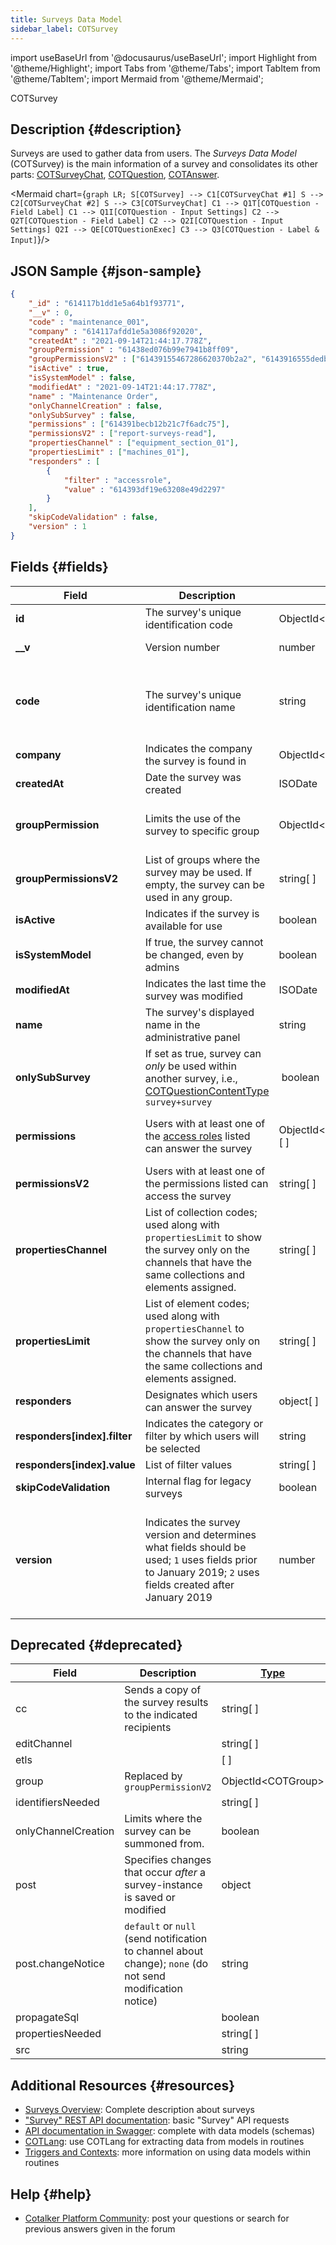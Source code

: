 ```yaml
---
title: Surveys Data Model
sidebar_label: COTSurvey
---
```

import useBaseUrl from '@docusaurus/useBaseUrl';
import Highlight from '@theme/Highlight';
import Tabs from '@theme/Tabs';
import TabItem from '@theme/TabItem';
import Mermaid from '@theme/Mermaid';

<span className="hero__subtitle">COTSurvey</span>

## Description {#description}
Surveys are used to gather data from users. The _Surveys Data Model_ (COTSurvey) is the main information of a survey and consolidates its other parts: [COTSurveyChat](/docs/documentation/models/surveys/model_surveychats), [COTQuestion](/docs/documentation/models/surveys/model_questions), [COTAnswer](/docs/documentation/models/surveys/model_answers).

<Mermaid chart={`
	graph LR;
        S[COTSurvey] --> C1[COTSurveyChat #1]
        S --> C2[COTSurveyChat #2]
        S --> C3[COTSurveyChat]
        C1 --> Q1T[COTQuestion - Field Label]
        C1 --> Q1I[COTQuestion - Input Settings]
        C2 --> Q2T[COTQuestion - Field Label]
        C2 --> Q2I[COTQuestion - Input Settings]
        Q2I --> QE[COTQuestionExec]
        C3 --> Q3[COTQuestion - Label & Input]
`}/>

## JSON Sample {#json-sample}

```json
{
    "_id" : "614117b1dd1e5a64b1f93771",
    "__v" : 0,
    "code" : "maintenance_001",
    "company" : "614117afdd1e5a3086f92020",
    "createdAt" : "2021-09-14T21:44:17.778Z",
    "groupPermission" : "61438ed076b99e7941b8ff09",
    "groupPermissionsV2" : ["61439155467286620370b2a2", "6143916555dedbe9efe9baf0"],
    "isActive" : true,
    "isSystemModel" : false,
    "modifiedAt" : "2021-09-14T21:44:17.778Z",
    "name" : "Maintenance Order",
    "onlyChannelCreation" : false,
    "onlySubSurvey" : false,
    "permissions" : ["614391becb12b21c7f6adc75"],
    "permissionsV2" : ["report-surveys-read"],
    "propertiesChannel" : ["equipment_section_01"],
    "propertiesLimit" : ["machines_01"],
    "responders" : [
        {
            "filter" : "accessrole",
            "value" : "614393df19e63208e49d2297"
        }
    ],
    "skipCodeValidation" : false,
    "version" : 1
}
```

## Fields {#fields}

| Field | Description | [Type](/docs/documentation/models/overview_model#data-types) | Notes |
| ---- | ---- | ---- | ---- |
| **id** | The survey's unique identification code | ObjectId<COTSurvey\> | | 
| **__v** | Version number | number | For internal system use only |
| **code** | The survey's unique identification name | string | Maximum 60 characters; only lowercase letters, numbers, and underscore allowed; must be unique. |
| **company** | Indicates the company the survey is found in | ObjectId<COTCompany\> | |
| **createdAt** | Date the survey was created | ISODate | YYYY-MM-DDTHH:mm:ss.SSSZ |
| **groupPermission** | Limits the use of the survey to specific group | ObjectId<COTGroup\> | Soon to be deprecated and replaced by `groupPermissionsV2`. |
| **groupPermissionsV2** | List of groups where the survey may be used. If empty, the survey can be used in any group. | string[ ] | |
| **isActive** | Indicates if the survey is available for use | boolean | |
| **isSystemModel** | If true, the survey cannot be changed, even by admins | boolean | |
| **modifiedAt** | Indicates the last time the survey was modified | ISODate | YYYY-MM-DDTHH:mm:ss.SSSZ |
| **name** | The survey's displayed name in the administrative panel | string | |
| **onlySubSurvey** | If set as true, survey can _only_ be used within another survey, i.e., [COTQuestionContentType](/docs/documentation/models/surveys/model_questionContentType) `survey+survey` | boolean | [Survey Component](/docs/documentation/admin/survey/components/survey) |
| **permissions** | Users with at least one of the [access roles](/docs/documentation/models/users/model_accessroles) listed can answer the survey | ObjectId<COTAccessRole\>[ ] | Soon to be deprecated and replaced by `permissionsV2`. |
| **permissionsV2** | Users with at least one of the permissions listed can access the survey | string[ ] | [List of default permissions](/docs/documentation/admin/admin_accessrole#default-permissions) |
| **propertiesChannel** | List of collection codes; used along with `propertiesLimit` to show the survey only on the channels that have the same collections and elements assigned. | string[ ] | |
| **propertiesLimit** | List of element codes; used along with `propertiesChannel` to show the survey only on the channels that have the same collections and elements assigned. | string[ ] | |
| **responders** | Designates which users can answer the survey | object[ ] | |
| **responders[index].filter** | Indicates the category or filter by which users will be selected | string | Options: `job`, `email`, `accessrole` |
| **responders[index].value** | List of filter values | string[ ] | |
| **skipCodeValidation** | Internal flag for legacy surveys | boolean | |
| **version** | Indicates the survey version and determines what fields should be used; `1` uses fields prior to January 2019; `2` uses fields created after January 2019 | number | Fields prior to January 2019: `permissions`, `group`, `groupPermissions`. Fields created after January 2019: `permissionsV2`, `groupPermissionsV2`, `onlySubSurvey`. |


## Deprecated {#deprecated}

| Field | Description | [Type](/docs/documentation/models/overview_model#data-types) | Notes |
| ---- | ---- | ---- | ---- |
| cc | Sends a copy of the survey results to the indicated recipients | string[ ] | DEPRECATED |
| editChannel | | string[ ] | DEPRECATED |
| etls | | [ ] | DEPRECATED |
| group | Replaced by `groupPermissionV2` | ObjectId<COTGroup\> | DEPRECATED |
| identifiersNeeded | | string[ ] | DEPRECATED |
| onlyChannelCreation | Limits where the survey can be summoned from. | boolean | DEPRECATED |
| post | Specifies changes that occur _after_ a survey-instance is saved or modified | object | DEPRECATED |
| post.changeNotice | `default` or `null` (send notification to channel about change); `none` (do not send modification notice) | string | DEPRECATED |
| propagateSql | | boolean | DEPRECATED |
| propertiesNeeded | | string[ ] | DEPRECATED |
| src | | string | DEPRECATED |

## Additional Resources {#resources}

- [Surveys Overview](/docs/documentation/admin/survey/survey_overview): Complete description about surveys
- ["Survey" REST API documentation](/docs/documentation/api/surveys/): basic "Survey" API requests
- [API documentation in Swagger](https://www.cotalker.com/swagger/core/?key=woubtjf4olr0t4zgutuwn6scbcm6hd3qh1cgl5obmohpbm3mfublnwcvv67lodgjvd3h86s9ppshtvmf95gepsqh6nizq9liu7f): complete with data models (schemas)
- [COTLang](/docs/documentation/automation/admin_cotlang): use COTLang for extracting data from models in routines
- [Triggers and Contexts](/docs/documentation/automation/triggers_and_contexts): more information on using data models within routines

## Help {#help}

- [Cotalker Platform Community](https://github.com/Cotalker/documentation/discussions): post your questions or search for previous answers given in the forum
